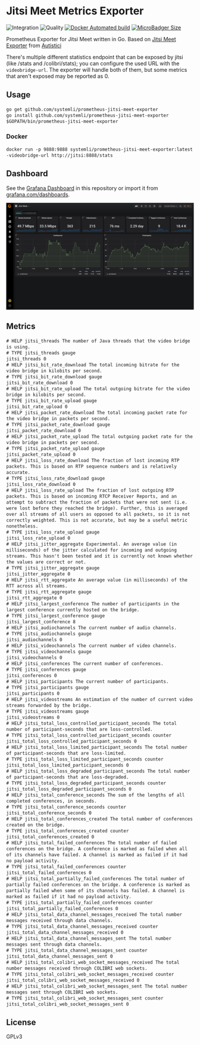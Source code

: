 # Jitsi Meet Metrics Exporter

![Integration](https://github.com/systemli/prometheus-jitsi-meet-exporter/workflows/Integration/badge.svg?branch=master) ![Quality](https://github.com/systemli/prometheus-jitsi-meet-exporter/workflows/Quality/badge.svg?branch=master) [![Docker Automated build](https://img.shields.io/docker/automated/systemli/prometheus-jitsi-meet-exporter.svg)](https://hub.docker.com/r/systemli/prometheus-jitsi-meet-exporter/) [![MicroBadger Size](https://img.shields.io/microbadger/image-size/systemli/prometheus-jitsi-meet-exporter.svg)](https://hub.docker.com/r/systemli/prometheus-jitsi-meet-exporter/)

Prometheus Exporter for Jitsi Meet written in Go. Based on [Jitsi Meet Exporter](https://git.autistici.org/ai3/tools/jitsi-prometheus-exporter) from [Autistici](https://www.autistici.org/)

There's multiple different statistics endpoint that can be exposed by jitsi (like /stats and /colibri/stats); you can configure the used URL with the `videobridge-url`.
The exporter will handle both of them, but some metrics that aren't exposed may be reported as 0.

## Usage

```
go get github.com/systemli/prometheus-jitsi-meet-exporter
go install github.com/systemli/prometheus-jitsi-meet-exporter
$GOPATH/bin/prometheus-jitsi-meet-exporter
```

### Docker

```
docker run -p 9888:9888 systemli/prometheus-jitsi-meet-exporter:latest -videobridge-url http://jitsi:8888/stats 
```

## Dashboard

See the [Grafana Dashboard](dashboards/jitsi-meet.png) in this repository or import it from [grafana.com/dashboards](https://grafana.com/grafana/dashboards/12098).

![Jitsi Meet Dashboard](dashboards/jitsi-meet.png)

## Metrics

```
# HELP jitsi_threads The number of Java threads that the video bridge is using.
# TYPE jitsi_threads gauge
jitsi_threads 0
# HELP jitsi_bit_rate_download The total incoming bitrate for the video bridge in kilobits per second.
# TYPE jitsi_bit_rate_download gauge
jitsi_bit_rate_download 0
# HELP jitsi_bit_rate_upload The total outgoing bitrate for the video bridge in kilobits per second.
# TYPE jitsi_bit_rate_upload gauge
jitsi_bit_rate_upload 0
# HELP jitsi_packet_rate_download The total incoming packet rate for the video bridge in packets per second.
# TYPE jitsi_packet_rate_download gauge
jitsi_packet_rate_download 0
# HELP jitsi_packet_rate_upload The total outgoing packet rate for the video bridge in packets per second.
# TYPE jitsi_packet_rate_upload gauge
jitsi_packet_rate_upload 0
# HELP jitsi_loss_rate_download The fraction of lost incoming RTP packets. This is based on RTP sequence numbers and is relatively accurate.
# TYPE jitsi_loss_rate_download gauge
jitsi_loss_rate_download 0
# HELP jitsi_loss_rate_upload The fraction of lost outgoing RTP packets. This is based on incoming RTCP Receiver Reports, and an attempt to subtract the fraction of packets that were not sent (i.e. were lost before they reached the bridge). Further, this is averaged over all streams of all users as opposed to all packets, so it is not correctly weighted. This is not accurate, but may be a useful metric nonetheless.
# TYPE jitsi_loss_rate_upload gauge
jitsi_loss_rate_upload 0
# HELP jitsi_jitter_aggregate Experimental. An average value (in milliseconds) of the jitter calculated for incoming and outgoing streams. This hasn't been tested and it is currently not known whether the values are correct or not.
# TYPE jitsi_jitter_aggregate gauge
jitsi_jitter_aggregate 0
# HELP jitsi_rtt_aggregate An average value (in milliseconds) of the RTT across all streams.
# TYPE jitsi_rtt_aggregate gauge
jitsi_rtt_aggregate 0
# HELP jitsi_largest_conference The number of participants in the largest conference currently hosted on the bridge.
# TYPE jitsi_largest_conference gauge
jitsi_largest_conference 8
# HELP jitsi_audiochannels The current number of audio channels.
# TYPE jitsi_audiochannels gauge
jitsi_audiochannels 0
# HELP jitsi_videochannels The current number of video channels.
# TYPE jitsi_videochannels gauge
jitsi_videochannels 0
# HELP jitsi_conferences The current number of conferences.
# TYPE jitsi_conferences gauge
jitsi_conferences 0
# HELP jitsi_participants The current number of participants.
# TYPE jitsi_participants gauge
jitsi_participants 0
# HELP jitsi_videostreams An estimation of the number of current video streams forwarded by the bridge.
# TYPE jitsi_videostreams gauge
jitsi_videostreams 0
# HELP jitsi_total_loss_controlled_participant_seconds The total number of participant-seconds that are loss-controlled.
# TYPE jitsi_total_loss_controlled_participant_seconds counter
jitsi_total_loss_controlled_participant_seconds 0
# HELP jitsi_total_loss_limited_participant_seconds The total number of participant-seconds that are loss-limited.
# TYPE jitsi_total_loss_limited_participant_seconds counter
jitsi_total_loss_limited_participant_seconds 0
# HELP jitsi_total_loss_degraded_participant_seconds The total number of participant-seconds that are loss-degraded.
# TYPE jitsi_total_loss_degraded_participant_seconds counter
jitsi_total_loss_degraded_participant_seconds 0
# HELP jitsi_total_conference_seconds The sum of the lengths of all completed conferences, in seconds.
# TYPE jitsi_total_conference_seconds counter
jitsi_total_conference_seconds 0
# HELP jitsi_total_conferences_created The total number of conferences created on the bridge.
# TYPE jitsi_total_conferences_created counter
jitsi_total_conferences_created 0
# HELP jitsi_total_failed_conferences The total number of failed conferences on the bridge. A conference is marked as failed when all of its channels have failed. A channel is marked as failed if it had no payload activity.
# TYPE jitsi_total_failed_conferences counter
jitsi_total_failed_conferences 0
# HELP jitsi_total_partially_failed_conferences The total number of partially failed conferences on the bridge. A conference is marked as partially failed when some of its channels has failed. A channel is marked as failed if it had no payload activity.
# TYPE jitsi_total_partially_failed_conferences counter
jitsi_total_partially_failed_conferences 0
# HELP jitsi_total_data_channel_messages_received The total number messages received through data channels.
# TYPE jitsi_total_data_channel_messages_received counter
jitsi_total_data_channel_messages_received 0
# HELP jitsi_total_data_channel_messages_sent The total number messages sent through data channels.
# TYPE jitsi_total_data_channel_messages_sent counter
jitsi_total_data_channel_messages_sent 0
# HELP jitsi_total_colibri_web_socket_messages_received The total number messages received through COLIBRI web sockets.
# TYPE jitsi_total_colibri_web_socket_messages_received counter
jitsi_total_colibri_web_socket_messages_received 0
# HELP jitsi_total_colibri_web_socket_messages_sent The total number messages sent through COLIBRI web sockets.
# TYPE jitsi_total_colibri_web_socket_messages_sent counter
jitsi_total_colibri_web_socket_messages_sent 0
```

## License

GPLv3
